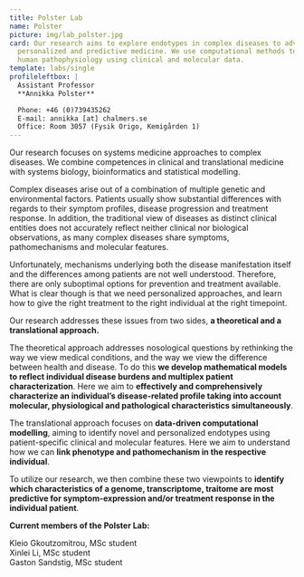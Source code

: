 ```yaml
---
title: Polster Lab
name: Polster
picture: img/lab_polster.jpg
card: Our research aims to explore endotypes in complex diseases to advance
  personalized and predictive medicine. We use computational methods to model
  human pathophysiology using clinical and molecular data.
template: labs/single
profileleftbox: |
  Assistant Professor  
  **Annikka Polster**

  Phone: +46 (0)739435262   
  E-mail: annikka [at] chalmers.se  
  Office: Room 3057 (Fysik Origo, Kemigården 1)
---
```

Our research focuses on systems medicine approaches to complex diseases. We combine competences in clinical and translational medicine with systems biology, bioinformatics and statistical modelling.  
 
Complex diseases arise out of a combination of multiple genetic and environmental factors. Patients usually show substantial differences with regards to their symptom profiles, disease progression and treatment response. In addition, the traditional view of diseases as distinct clinical entities does not accurately reflect neither clinical nor biological observations, as many complex diseases share symptoms, pathomechanisms and molecular features.  

Unfortunately, mechanisms underlying both the disease manifestation itself and the differences among patients are not well understood. Therefore, there are only suboptimal options for prevention and treatment available. What is clear though is that we need personalized approaches, and learn how to give the right treatment to the right individual at the right timepoint. 

Our research addresses these issues from two sides, **a theoretical and a translational approach.**

The theoretical approach addresses nosological questions by rethinking the way we view medical conditions, and the way we view the difference between health and disease. To do this **we develop mathematical models to reflect individual disease burdens and multiplex patient characterization**. Here we aim to **effectively and comprehensively characterize an individual’s disease-related profile taking into account molecular, physiological and pathological characteristics simultaneously**.

The translational approach focuses on **data-driven computational modelling**, aiming to identify novel and personalized endotypes using patient-specific clinical and molecular features. Here we aim to understand how we can **link phenotype and pathomechanism in the respective individual**.
 
To utilize our research, we then combine these two viewpoints to **identify which characteristics of a genome, transcriptome, traitome are most predictive for symptom-expression and/or treatment response in the individual patient**.

**Current members of the Polster Lab:**

Kleio Gkoutzomitrou, MSc student   
Xinlei Li, MSc student  
Gaston Sandstig, MSc student  
